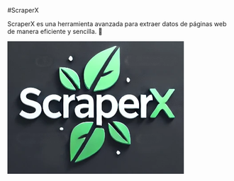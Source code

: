 # ScraperX

ScraperX es una herramienta avanzada para extraer datos de páginas web de manera eficiente y sencilla. 🚀

![ScraperX Logo](https://raw.githubusercontent.com/JomaorX/ScraperX/main/public/imagenes/scraperX-grande.webp) 



 
 
